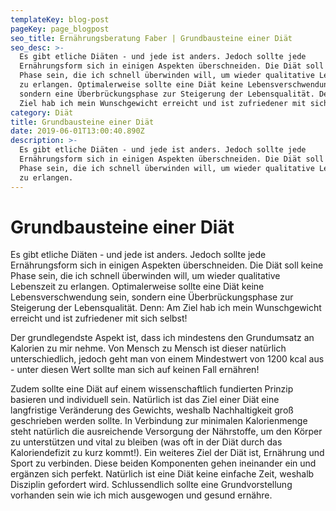 ```yaml
---
templateKey: blog-post
pageKey: page_blogpost
seo_title: Ernährungsberatung Faber | Grundbausteine einer Diät
seo_desc: >-
  Es gibt etliche Diäten - und jede ist anders. Jedoch sollte jede
  Ernährungsform sich in einigen Aspekten überschneiden. Die Diät soll keine
  Phase sein, die ich schnell überwinden will, um wieder qualitative Lebenszeit
  zu erlangen. Optimalerweise sollte eine Diät keine Lebensverschwendung sein,
  sondern eine Überbrückungsphase zur Steigerung der Lebensqualität. Denn: Am
  Ziel hab ich mein Wunschgewicht erreicht und ist zufriedener mit sich selbst!
category: Diät
title: Grundbausteine einer Diät
date: 2019-06-01T13:00:40.890Z
description: >-
  Es gibt etliche Diäten - und jede ist anders. Jedoch sollte jede
  Ernährungsform sich in einigen Aspekten überschneiden. Die Diät soll keine
  Phase sein, die ich schnell überwinden will, um wieder qualitative Lebenszeit
  zu erlangen.
---
```

# Grundbausteine einer Diät

Es gibt etliche Diäten - und jede ist anders. Jedoch sollte jede Ernährungsform sich in einigen Aspekten überschneiden. Die Diät soll keine Phase sein, die ich schnell überwinden will, um wieder qualitative Lebenszeit zu erlangen. Optimalerweise sollte eine Diät keine Lebensverschwendung sein, sondern eine Überbrückungsphase zur Steigerung der Lebensqualität. Denn: Am Ziel hab ich mein Wunschgewicht erreicht und ist zufriedener mit sich selbst!

Der grundlegendste Aspekt ist, dass ich mindestens den Grundumsatz an Kalorien zu mir nehme. Von Mensch zu Mensch ist dieser natürlich unterschiedlich, jedoch geht man von einem Mindestwert von 1200 kcal aus - unter diesen Wert sollte man sich auf keinen Fall ernähren!

Zudem sollte eine Diät auf einem wissenschaftlich fundierten Prinzip basieren und individuell sein. Natürlich ist das Ziel einer Diät eine langfristige Veränderung des Gewichts, weshalb Nachhaltigkeit groß geschrieben werden sollte. In Verbindung zur minimalen Kalorienmenge steht natürlich die ausreichende Versorgung der Nährstoffe, um den Körper zu unterstützen und vital zu bleiben (was oft in der Diät durch das Kaloriendefizit zu kurz kommt!). Ein weiteres Ziel der Diät ist, Ernährung und Sport zu verbinden. Diese beiden Komponenten gehen ineinander ein und ergänzen sich perfekt. Natürlich ist eine Diät keine einfache Zeit, weshalb Disziplin gefordert wird. Schlussendlich sollte eine Grundvorstellung vorhanden sein wie ich mich ausgewogen und gesund ernähre.
